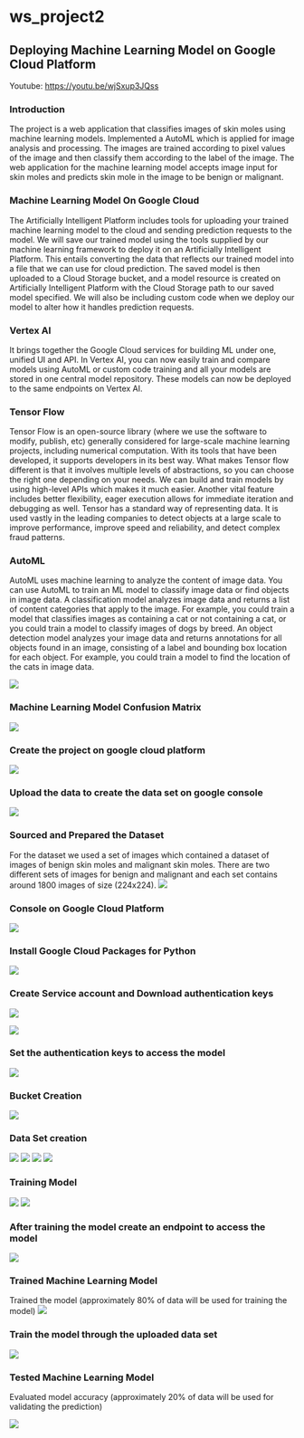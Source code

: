 # ws_project2

## Deploying Machine Learning Model on Google Cloud Platform

Youtube: https://youtu.be/wjSxup3JQss

### Introduction

The project is a web application that classifies images of skin moles using machine learning models.
Implemented a AutoML which is applied for image analysis and processing.
The images are trained according to pixel values of the image and then classify them according to the label of the image.
The web application for the machine learning model accepts image input for skin moles and predicts skin mole in the image to be benign or malignant. 

### Machine Learning Model On Google Cloud 
The Artificially Intelligent Platform includes tools for uploading your trained machine learning model to the cloud and sending prediction requests to the model. We will save our trained model using the tools supplied by our machine learning framework to deploy it on an Artificially Intelligent Platform. This entails converting the data that reflects our trained model into a file that we can use for cloud prediction. The saved model is then uploaded to a Cloud Storage bucket, and a model resource is created on Artificially Intelligent Platform with the Cloud Storage path to our saved model specified. We will also be including custom code when we deploy our model to alter how it handles prediction requests.

### Vertex AI
It brings together the Google Cloud services for building ML under one, unified UI and API. In Vertex AI, you can now easily train and compare models using AutoML or custom code training and all your models are stored in one central model repository. These models can now be deployed to the same endpoints on Vertex AI.

### Tensor Flow 
Tensor Flow is an open-source library (where we use the software to modify, publish, etc) generally considered for large-scale machine learning projects, including numerical computation. With its tools that have been developed, it supports developers in its best way. What makes Tensor flow different is that it involves multiple levels of abstractions, so you can choose the right one depending on your needs. We can build and train models by using high-level APIs which makes it much easier. Another vital feature includes better flexibility, eager execution allows for immediate iteration and debugging as well. Tensor has a standard way of representing data. It is used vastly in the leading companies to detect objects at a large scale to improve performance, improve speed and reliability, and detect complex fraud patterns.

### AutoML 
AutoML uses machine learning to analyze the content of image data. You can use AutoML to train an ML model to classify image data or find objects in image data.
A classification model analyzes image data and returns a list of content categories that apply to the image. For example, you could train a model that classifies images as containing a cat or not containing a cat, or you could train a model to classify images of dogs by breed.
An object detection model analyzes your image data and returns annotations for all objects found in an image, consisting of a label and bounding box location for each object. For example, you could train a model to find the location of the cats in image data.


![](https://github.com/Akash274/ws_project2/blob/master/screenshots/s1.png)
### Machine Learning Model Confusion Matrix
![](https://github.com/Akash274/ws_project2/blob/master/screenshots/s14.png)
### Create the project on google cloud platform
![](https://github.com/Akash274/ws_project2/blob/master/screenshots/s2.png)

### Upload the data to create the data set on google console
![](https://github.com/Akash274/ws_project2/blob/master/screenshots/ss4.png)

### Sourced and Prepared the Dataset
For the dataset we used a set of images which contained a dataset of images of benign skin moles and malignant skin moles. 
There are two different sets of images for benign and malignant and each set contains around 1800 images of size (224x224). 
![](https://github.com/Akash274/ws_project2/blob/master/screenshots/ss5.png)

### Console on Google Cloud Platform
![](https://github.com/Akash274/ws_project2/blob/master/screenshots/s2.png)


### Install Google Cloud Packages for Python
![](https://github.com/Akash274/ws_project2/blob/master/screenshots/ss9.png)

### Create Service account and Download authentication keys

![](https://github.com/Akash274/ws_project2/blob/master/screenshots/s3.png)

![](https://github.com/Akash274/ws_project2/blob/master/screenshots/s4.png)
### Set the authentication keys to access the model
![](https://github.com/Akash274/ws_project2/blob/master/screenshots/s5.png)
### Bucket Creation


![](https://github.com/Akash274/ws_project2/blob/master/screenshots/s6.png)

### Data Set creation
![](https://github.com/Akash274/ws_project2/blob/master/screenshots/s7.png)
![](https://github.com/Akash274/ws_project2/blob/master/screenshots/s8.png)
![](https://github.com/Akash274/ws_project2/blob/master/screenshots/s9.png)
![](https://github.com/Akash274/ws_project2/blob/master/screenshots/s10.png)

### Training Model
![](https://github.com/Akash274/ws_project2/blob/master/screenshots/s11.png)
![](https://github.com/Akash274/ws_project2/blob/master/screenshots/s12.png)


### After training the model create an endpoint to access the model

![](https://github.com/Akash274/ws_project2/blob/master/screenshots/s15.png)

### Trained Machine Learning Model
 Trained the model (approximately 80% of data will be used for training the model)
![](https://github.com/Akash274/ws_project2/blob/master/screenshots/model_score.png)

### Train the model through the uploaded data set
![](https://github.com/Akash274/ws_project2/blob/master/screenshots/ss10.png)

### Tested Machine Learning Model
Evaluated model accuracy (approximately 20% of data will be used for validating the prediction)

![](https://github.com/Akash274/ws_project2/blob/master/screenshots/s16.png)

